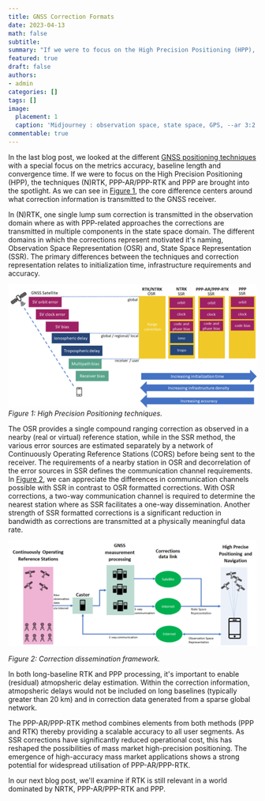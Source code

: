 ```yaml
---
title: GNSS Correction Formats
date: 2023-04-13
math: false
subtitle:
summary: "If we were to focus on the High Precision Positioning (HPP), the techniques (N)RTK, PPP-AR/PPP-RTK and PPP are brought into the spotlight. In (N)RTK, one single lump sum correction is transmitted in the observation domain where as with PPP-related approaches the corrections are transmitted in multiple components in the state space domain."
featured: true
draft: false
authors:
- admin
categories: []
tags: []
image:
  placement: 1
  caption: 'Midjourney : observation space, state space, GPS, --ar 3:2'
commentable: true
---
```


In the last blog post, we looked at the different [GNSS positioning techniques](/post/positioning_techniques/) with a special focus on the metrics accuracy, baseline length and convergence time. If we were to focus on the High Precision Positioning (HPP), the techniques (N)RTK, PPP-AR/PPP-RTK and PPP are brought into the spotlight. As we can see in [Figure 1](#hpp), the core difference centers around what correction information is transmitted to the GNSS receiver.

In (N)RTK, one single lump sum correction is transmitted in the observation domain where as with PPP-related approaches the corrections are transmitted in multiple components in the state space domain. The different domains in which the corrections represent motivated it's naming, Observation Space Representation (OSR) and, State Space Representation (SSR). The primary differences between the techniques and correction representation relates to initialization time, infrastructure requirements and accuracy.

![hpp](./hpp.png)
*Figure 1: High Precision Positioning techniques.*

The OSR provides a single compound ranging correction as observed in a nearby (real or virtual) reference station, while in the SSR method, the various error sources are estimated separately by a network of Continuously Operating Reference Stations (CORS) before being sent to the receiver. The requirements of a nearby station in OSR and decorrelation of the error sources in SSR defines the communication channel requirements. In [Figure 2](#ors_vs_ssr), we can appreciate the differences in communication channels possible with SSR in contrast to OSR formatted corrections. With OSR corrections, a two-way communication channel is required to determine the nearest station where as SSR facilitates a one-way dissemination. Another strength of SSR formatted corrections is a significant reduction in bandwidth as corrections are transmitted at a physically meaningful data rate.

![ors_vs_ssr](./ors_vs_ssr.png)

*Figure 2: Correction dissemination framework.*

In both long-baseline RTK and PPP processing, it's important to enable (residual) atmopsheric delay estimation. Within the correction information, atmopsheric delays would not be included on long baselines (typically greater than 20 km) and in correction data generated from a sparse global network.

The PPP-AR/PPP-RTK method combines elements from both methods (PPP and RTK) thereby providing a scalable accuracy to all user segments. As SSR corrections have significantly reduced operational cost, this has reshaped the possibilities of mass market high-precision positioning. The emergence of high-accuracy mass market applications shows a strong potential for widespread utilisation of PPP-AR/PPP-RTK.

In our next blog post, we'll examine if RTK is still relevant in a world dominated by NRTK, PPP-AR/PPP-RTK and PPP.

<!-- ![coming soon](./G123_continuously_loading_b10ec85f-a834-41a9-b887-4a17a768c39e.png) -->

